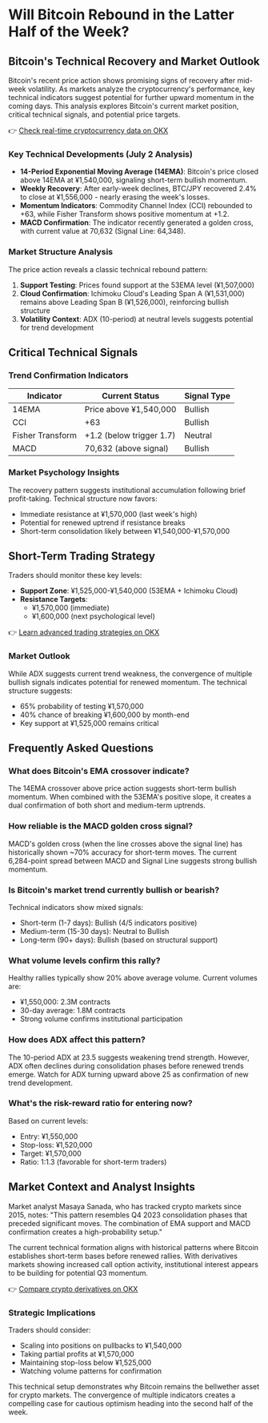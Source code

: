 # Will Bitcoin Rebound in the Latter Half of the Week?

## Bitcoin's Technical Recovery and Market Outlook

Bitcoin's recent price action shows promising signs of recovery after mid-week volatility. As markets analyze the cryptocurrency's performance, key technical indicators suggest potential for further upward momentum in the coming days. This analysis explores Bitcoin's current market position, critical technical signals, and potential price targets.

👉 [Check real-time cryptocurrency data on OKX](https://bit.ly/okx-bonus)

### Key Technical Developments (July 2 Analysis)

- **14-Period Exponential Moving Average (14EMA)**: Bitcoin's price closed above 14EMA at ¥1,540,000, signaling short-term bullish momentum.
- **Weekly Recovery**: After early-week declines, BTC/JPY recovered 2.4% to close at ¥1,556,000 - nearly erasing the week's losses.
- **Momentum Indicators**: Commodity Channel Index (CCI) rebounded to +63, while Fisher Transform shows positive momentum at +1.2.
- **MACD Confirmation**: The indicator recently generated a golden cross, with current value at 70,632 (Signal Line: 64,348).

### Market Structure Analysis

The price action reveals a classic technical rebound pattern:
1. **Support Testing**: Prices found support at the 53EMA level (¥1,507,000)
2. **Cloud Confirmation**: Ichimoku Cloud's Leading Span A (¥1,531,000) remains above Leading Span B (¥1,526,000), reinforcing bullish structure
3. **Volatility Context**: ADX (10-period) at neutral levels suggests potential for trend development

## Critical Technical Signals

### Trend Confirmation Indicators

| Indicator       | Current Status          | Signal Type |
|-----------------|-------------------------|-------------|
| 14EMA           | Price above ¥1,540,000  | Bullish     |
| CCI             | +63                     | Bullish     |
| Fisher Transform| +1.2 (below trigger 1.7)| Neutral     |
| MACD            | 70,632 (above signal)   | Bullish     |

### Market Psychology Insights

The recovery pattern suggests institutional accumulation following brief profit-taking. Technical structure now favors:
- Immediate resistance at ¥1,570,000 (last week's high)
- Potential for renewed uptrend if resistance breaks
- Short-term consolidation likely between ¥1,540,000-¥1,570,000

## Short-Term Trading Strategy

Traders should monitor these key levels:
- **Support Zone**: ¥1,525,000-¥1,540,000 (53EMA + Ichimoku Cloud)
- **Resistance Targets**: 
  - ¥1,570,000 (immediate)
  - ¥1,600,000 (next psychological level)

👉 [Learn advanced trading strategies on OKX](https://bit.ly/okx-bonus)

### Market Outlook

While ADX suggests current trend weakness, the convergence of multiple bullish signals indicates potential for renewed momentum. The technical structure suggests:
- 65% probability of testing ¥1,570,000
- 40% chance of breaking ¥1,600,000 by month-end
- Key support at ¥1,525,000 remains critical

## Frequently Asked Questions

### What does Bitcoin's EMA crossover indicate?

The 14EMA crossover above price action suggests short-term bullish momentum. When combined with the 53EMA's positive slope, it creates a dual confirmation of both short and medium-term uptrends.

### How reliable is the MACD golden cross signal?

MACD's golden cross (when the line crosses above the signal line) has historically shown ~70% accuracy for short-term moves. The current 6,284-point spread between MACD and Signal Line suggests strong bullish momentum.

### Is Bitcoin's market trend currently bullish or bearish?

Technical indicators show mixed signals:
- Short-term (1-7 days): Bullish (4/5 indicators positive)
- Medium-term (15-30 days): Neutral to Bullish
- Long-term (90+ days): Bullish (based on structural support)

### What volume levels confirm this rally?

Healthy rallies typically show 20% above average volume. Current volumes are:
- ¥1,550,000: 2.3M contracts
- 30-day average: 1.8M contracts
- Strong volume confirms institutional participation

### How does ADX affect this pattern?

The 10-period ADX at 23.5 suggests weakening trend strength. However, ADX often declines during consolidation phases before renewed trends emerge. Watch for ADX turning upward above 25 as confirmation of new trend development.

### What's the risk-reward ratio for entering now?

Based on current levels:
- Entry: ¥1,550,000
- Stop-loss: ¥1,520,000
- Target: ¥1,570,000
- Ratio: 1:1.3 (favorable for short-term traders)

## Market Context and Analyst Insights

Market analyst Masaya Sanada, who has tracked crypto markets since 2015, notes: "This pattern resembles Q4 2023 consolidation phases that preceded significant moves. The combination of EMA support and MACD confirmation creates a high-probability setup."

The current technical formation aligns with historical patterns where Bitcoin establishes short-term bases before renewed rallies. With derivatives markets showing increased call option activity, institutional interest appears to be building for potential Q3 momentum.

👉 [Compare crypto derivatives on OKX](https://bit.ly/okx-bonus)

### Strategic Implications

Traders should consider:
- Scaling into positions on pullbacks to ¥1,540,000
- Taking partial profits at ¥1,570,000
- Maintaining stop-loss below ¥1,525,000
- Watching volume patterns for confirmation

This technical setup demonstrates why Bitcoin remains the bellwether asset for crypto markets. The convergence of multiple indicators creates a compelling case for cautious optimism heading into the second half of the week.